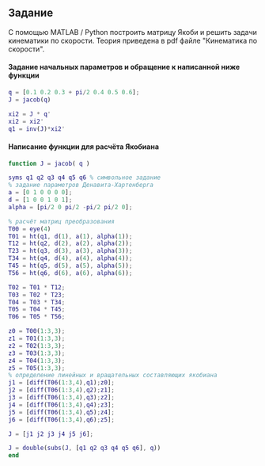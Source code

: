 ## Задание
С помощью MATLAB / Python построить матрицу Якоби и решить задачи кинематики по скорости. Теория приведена в pdf файле "Кинематика по скорости". 
#### Задание начальных параметров и обращение к написанной ниже функции
```MATLAB
q = [0.1 0.2 0.3 + pi/2 0.4 0.5 0.6];
J = jacob(q)

xi2 = J * q'
xi2 = xi2'
q1 = inv(J)*xi2'
```
#### Написание функции для расчёта Якобиана
```MATLAB
function J = jacob( q )

syms q1 q2 q3 q4 q5 q6 % символьное задание
% задание параметров Денавита-Хартенберга
a = [0 1 0 0 0 0];
d = [1 0 0 1 0 1];
alpha = [pi/2 0 pi/2 -pi/2 pi/2 0];

% расчёт матриц преобразования
T00 = eye(4)
T01 = ht(q1, d(1), a(1), alpha(1));
T12 = ht(q2, d(2), a(2), alpha(2));
T23 = ht(q3, d(3), a(3), alpha(3));
T34 = ht(q4, d(4), a(4), alpha(4));
T45 = ht(q5, d(5), a(5), alpha(5));
T56 = ht(q6, d(6), a(6), alpha(6));

T02 = T01 * T12;
T03 = T02 * T23;
T04 = T03 * T34;
T05 = T04 * T45;
T06 = T05 * T56;

z0 = T00(1:3,3);
z1 = T01(1:3,3);
z2 = T02(1:3,3);
z3 = T03(1:3,3);
z4 = T04(1:3,3);
z5 = T05(1:3,3);
% определение линейных и вращательных составляющих якобиана
j1 = [diff(T06(1:3,4),q1);z0];
j2 = [diff(T06(1:3,4),q2);z1];
j3 = [diff(T06(1:3,4),q3);z2];
j4 = [diff(T06(1:3,4),q4);z3];
j5 = [diff(T06(1:3,4),q5);z4];
j6 = [diff(T06(1:3,4),q6);z5];

J = [j1 j2 j3 j4 j5 j6];

J = double(subs(J, [q1 q2 q3 q4 q5 q6], q))
end
```
